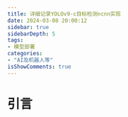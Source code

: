 ```yaml
---
title: 详细记录YOLOv9-c目标检测ncnn实现
date: 2024-03-08 20:00:12
sidebar: true
sidebarDepth: 5
tags:
- 模型部署
categories:
- "AI及机器人等"
isShowComments: true
---
```


# 引言
